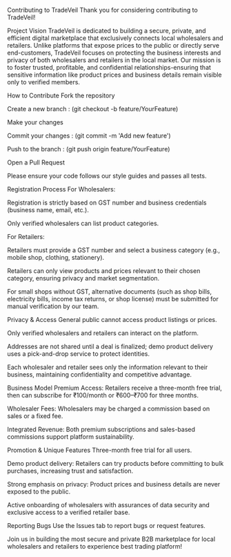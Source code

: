 Contributing to TradeVeil
Thank you for considering contributing to TradeVeil!

Project Vision
TradeVeil is dedicated to building a secure, private, and efficient digital marketplace that exclusively connects local wholesalers and retailers. Unlike platforms that expose prices to the public or directly serve end-customers, TradeVeil focuses on protecting the business interests and privacy of both wholesalers and retailers in the local market. Our mission is to foster trusted, profitable, and confidential relationships-ensuring that sensitive information like product prices and business details remain visible only to verified members.

How to Contribute
Fork the repository

Create a new branch : (git checkout -b feature/YourFeature)

Make your changes

Commit your changes : (git commit -m 'Add new feature')

Push to the branch : (git push origin feature/YourFeature)

Open a Pull Request

Please ensure your code follows our style guides and passes all tests.

Registration Process
For Wholesalers:

Registration is strictly based on GST number and business credentials (business name, email, etc.).

Only verified wholesalers can list product categories.

For Retailers:

Retailers must provide a GST number and select a business category (e.g., mobile shop, clothing, stationery).

Retailers can only view products and prices relevant to their chosen category, ensuring privacy and market segmentation.

For small shops without GST, alternative documents (such as shop bills, electricity bills, income tax returns, or shop license) must be submitted for manual verification by our team.

Privacy & Access
General public cannot access product listings or prices.

Only verified wholesalers and retailers can interact on the platform.

Addresses are not shared until a deal is finalized; demo product delivery uses a pick-and-drop service to protect identities.

Each wholesaler and retailer sees only the information relevant to their business, maintaining confidentiality and competitive advantage.

Business Model
Premium Access: Retailers receive a three-month free trial, then can subscribe for ₹100/month or ₹600–₹700 for three months.

Wholesaler Fees: Wholesalers may be charged a commission based on sales or a fixed fee.

Integrated Revenue: Both premium subscriptions and sales-based commissions support platform sustainability.

Promotion & Unique Features
Three-month free trial for all users.

Demo product delivery: Retailers can try products before committing to bulk purchases, increasing trust and satisfaction.

Strong emphasis on privacy: Product prices and business details are never exposed to the public.

Active onboarding of wholesalers with assurances of data security and exclusive access to a verified retailer base.

Reporting Bugs
Use the Issues tab to report bugs or request features.

Join us in building the most secure and private B2B marketplace for local wholesalers and retailers to experience best trading platform!

